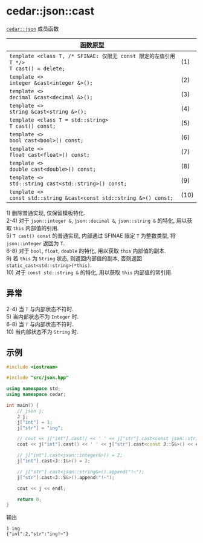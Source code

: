 # cedar::json::cast

[`cedar::json`](./cedar::json.md) 成员函数

| 函数原型                                                                                   |      |
| ------------------------------------------------------------------------------------------ | ---- |
| `template <class T, /* SFINAE: 仅限无 const 限定的左值引用 T */>`<br/>`T cast() = delete;` | (1)  |
| `template <>`<br/>`integer &cast<integer &>();`                                            | (2)  |
| `template <>`<br/>`decimal &cast<decimal &>();`                                            | (3)  |
| `template <>`<br/>`string &cast<string &>();`                                              | (4)  |
| `template <class T = std::string>`<br/>`T cast() const;`                                   | (5)  |
| `template <>`<br/>`bool cast<bool>() const;`                                               | (6)  |
| `template <>`<br/>`float cast<float>() const;`                                             | (7)  |
| `template <>`<br/>`double cast<double>() const;`                                           | (8)  |
| `template <>`<br/>`std::string cast<std::string>() const;`                                 | (9)  |
| `template <>`<br/>`const std::string &cast<const std::string &>() const;`                  | (10) |

1\) 删除普通实现, 仅保留模板特化.  
2-4) 对于 `json::integer &`, `json::decimal &`, `json::string &` 的特化, 用以获取 `this` 内部值的引用.  
5) `T cast() const` 的普通实现, 内部通过 SFINAE 限定 `T` 为整数类型, 将 `json::integer` 返回为 `T`.  
6-8) 对于 `bool`, `float`, `double` 的特化, 用以获取 `this` 内部值的副本.  
9) 若 `this` 为 `String` 状态, 则返回内部值的副本, 否则返回 `static_cast<std::string>(*this)`.  
10) 对于 `const std::string &` 的特化, 用以获取 `this` 内部值的常引用.

## 异常

2-4) 当 `T` 与内部状态不符时.  
5) 当内部状态不为 `Integer` 时.  
6-8) 当 `T` 与内部状态不符时.  
10) 当内部状态不为 `String` 时.

## 示例

```cpp
#include <iostream>

#include "src/json.hpp"

using namespace std;
using namespace cedar;

int main() {
    // json j;
    J j;
    j["int"] = 1;
    j["str"] = "ing";

    // cout << j["int"].cast() << ' ' << j["str"].cast<const json::string&>() << endl;
    cout << j["int"].cast() << ' ' << j["str"].cast<const J::S&>() << endl;

    // j["int"].cast<json::integer&>() = 2;
    j["int"].cast<J::I&>() = 2;

    // j["str"].cast<json::string&>().append("!~");
    j["str"].cast<J::S&>().append("!~");

    cout << j << endl;

    return 0;
}
```

输出

```
1 ing
{"int":2,"str":"ing!~"}
```

